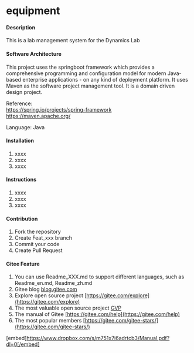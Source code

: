 # equipment

#### Description
This is a lab management system for the Dynamics Lab 

#### Software Architecture
This project uses the springboot framework which provides a comprehensive programming 
and configuration model for modern Java-based enterprise applications - on any kind of 
deployment platform. It uses Maven as the software project management tool. It is a domain driven design project.


Reference:
<br/>
https://spring.io/projects/spring-framework 
<br/>
https://maven.apache.org/

Language: 
Java

#### Installation

1.  xxxx
2.  xxxx
3.  xxxx

#### Instructions

1.  xxxx
2.  xxxx
3.  xxxx

#### Contribution

1.  Fork the repository
2.  Create Feat_xxx branch
3.  Commit your code
4.  Create Pull Request


#### Gitee Feature

1.  You can use Readme\_XXX.md to support different languages, such as Readme\_en.md, Readme\_zh.md
2.  Gitee blog [blog.gitee.com](https://blog.gitee.com)
3.  Explore open source project [https://gitee.com/explore](https://gitee.com/explore)
4.  The most valuable open source project [GVP](https://gitee.com/gvp)
5.  The manual of Gitee [https://gitee.com/help](https://gitee.com/help)
6.  The most popular members  [https://gitee.com/gitee-stars/](https://gitee.com/gitee-stars/)

[embed]https://www.dropbox.com/s/m751x7i6adrtcb3/Manual.pdf?dl=0[/embed]
